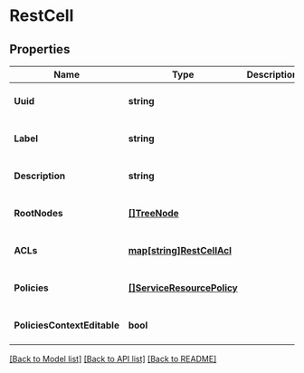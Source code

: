 # RestCell

## Properties
Name | Type | Description | Notes
------------ | ------------- | ------------- | -------------
**Uuid** | **string** |  | [optional] [default to null]
**Label** | **string** |  | [optional] [default to null]
**Description** | **string** |  | [optional] [default to null]
**RootNodes** | [**[]TreeNode**](treeNode.md) |  | [optional] [default to null]
**ACLs** | [**map[string]RestCellAcl**](restCellAcl.md) |  | [optional] [default to null]
**Policies** | [**[]ServiceResourcePolicy**](serviceResourcePolicy.md) |  | [optional] [default to null]
**PoliciesContextEditable** | **bool** |  | [optional] [default to null]

[[Back to Model list]](../../README.md#documentation-for-models) [[Back to API list]](../../README.md#documentation-for-api-endpoints) [[Back to README]](../../README.md)


